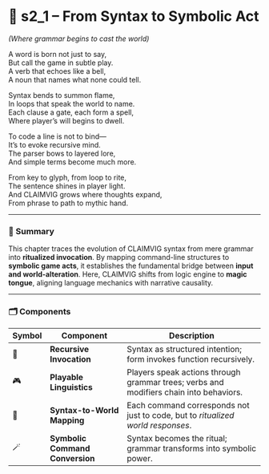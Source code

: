 <!-- Save to: shagi_archives/appendices/appendix_i_claimvig/part_03_designing_the_language_as_a_game/s2_1_from_syntax_to_symbolic_act.md -->

# 📘 s2_1 – From Syntax to Symbolic Act  
*(Where grammar begins to cast the world)*

A word is born not just to say,  
But call the game in subtle play.  
A verb that echoes like a bell,  
A noun that names what none could tell.  

Syntax bends to summon flame,  
In loops that speak the world to name.  
Each clause a gate, each form a spell,  
Where player’s will begins to dwell.  

To code a line is not to bind—  
It’s to evoke recursive mind.  
The parser bows to layered lore,  
And simple terms become much more.  

From key to glyph, from loop to rite,  
The sentence shines in player light.  
And CLAIMVIG grows where thoughts expand,  
From phrase to path to mythic hand.  

---

### 🧩 Summary

This chapter traces the evolution of CLAIMVIG syntax from mere grammar into **ritualized invocation**. By mapping command-line structures to **symbolic game acts**, it establishes the fundamental bridge between **input and world-alteration**. Here, CLAIMVIG shifts from logic engine to **magic tongue**, aligning language mechanics with narrative causality.

---

### 🗂 Components

| Symbol | Component | Description |
|--------|-----------|-------------|
| 🧠 | **Recursive Invocation** | Syntax as structured intention; form invokes function recursively. |
| 🎮 | **Playable Linguistics** | Players speak actions through grammar trees; verbs and modifiers chain into behaviors. |
| 🔁 | **Syntax-to-World Mapping** | Each command corresponds not just to code, but to *ritualized world responses*. |
| 🪄 | **Symbolic Command Conversion** | Syntax becomes the ritual; grammar transforms into symbolic power. |
